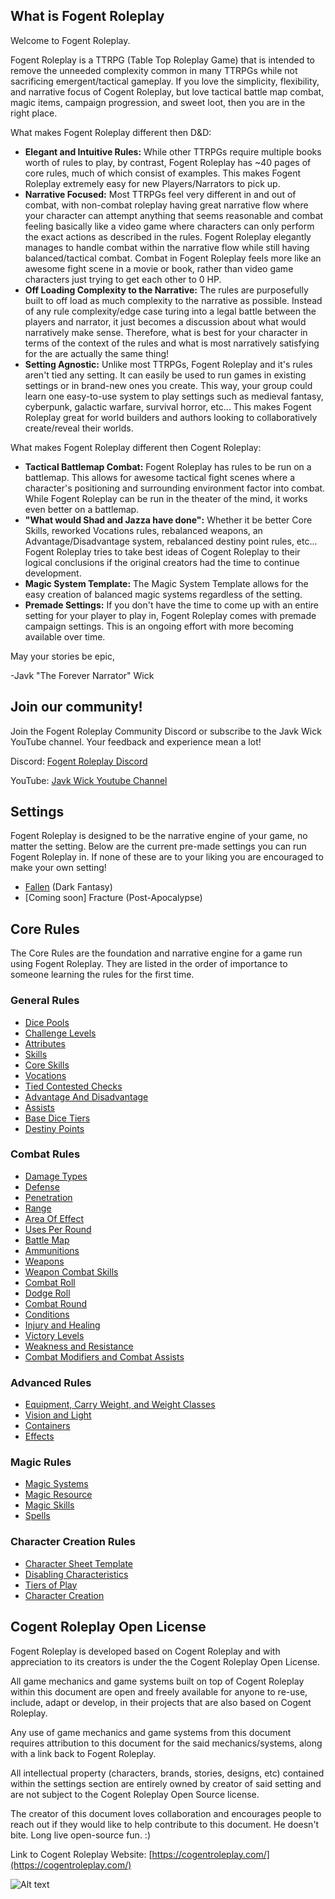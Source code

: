 ## What is Fogent Roleplay

Welcome to Fogent Roleplay.

Fogent Roleplay is a TTRPG (Table Top Roleplay Game) that is intended to remove the unneeded complexity common in many TTRPGs while not sacrificing emergent/tactical gameplay. If you love the simplicity, flexibility, and narrative focus of Cogent Roleplay, but love tactical battle map combat, magic items, campaign progression, and sweet loot, then you are in the right place.

What makes Fogent Roleplay different then D&D:

- **Elegant and Intuitive Rules:** While other TTRPGs require multiple books worth of rules to play, by contrast, Fogent Roleplay has ~40 pages of core rules, much of which consist of examples. This makes Fogent Roleplay extremely easy for new Players/Narrators to pick up.
- **Narrative Focused:** Most TTRPGs feel very different in and out of combat, with non-combat roleplay having great narrative flow where your character can attempt anything that seems reasonable and combat feeling basically like a video game where characters can only perform the exact actions as described in the rules. Fogent Roleplay elegantly manages to handle combat within the narrative flow while still having balanced/tactical combat. Combat in Fogent Roleplay feels more like an awesome fight scene in a movie or book, rather than video game characters just trying to get each other to 0 HP.
- **Off Loading Complexity to the Narrative:** The rules are purposefully built to off load as much complexity to the narrative as possible. Instead of any rule complexity/edge case turing into a legal battle between the players and narrator, it just becomes a discussion about what would narratively make sense. Therefore, what is best for your character in terms of the context of the rules and what is most narratively satisfying for the are actually the same thing!
- **Setting Agnostic:** Unlike most TTRPGs, Fogent Roleplay and it's rules aren't tied any setting. It can easily be used to run games in existing settings or in brand-new ones you create. This way, your group could learn one easy-to-use system to play settings such as medieval fantasy, cyberpunk, galactic warfare, survival horror, etc... This makes Fogent Roleplay great for world builders and authors looking to collaboratively create/reveal their worlds.

What makes Fogent Roleplay different then Cogent Roleplay:

* **Tactical Battlemap Combat:** Fogent Roleplay has rules to be run on a battlemap. This allows for awesome tactical fight scenes where a character's positioning and surrounding environment factor into combat. While Fogent Roleplay can be run in the theater of the mind, it works even better on a battlemap.
* **"What would Shad and Jazza have done":** Whether it be better Core Skills, reworked Vocations rules, rebalanced weapons, an Advantage/Disadvantage system, rebalanced destiny point rules, etc... Fogent Roleplay tries to take best ideas of Cogent Roleplay to their logical conclusions if the original creators had the time to continue development.
* **Magic System Template:** The Magic System Template allows for the easy creation of balanced magic systems regardless of the setting.
* **Premade Settings:** If you don't have the time to come up with an entire setting for your player to play in, Fogent Roleplay comes with premade campaign settings. This is an ongoing effort with more becoming available over time.

May your stories be epic,

-Javk "The Forever Narrator" Wick

## Join our community!

Join the Fogent Roleplay Community Discord or subscribe to the Javk Wick YouTube channel. Your feedback and experience mean a lot!

Discord: [Fogent Roleplay Discord](https://discord.gg/PYNTGqxh6a)

YouTube: [Javk Wick Youtube Channel](https://www.youtube.com/channel/UCIozVe_NJI66urdnVfMkCJg)

## Settings

Fogent Roleplay is designed to be the narrative engine of your game, no matter the setting. Below are the current pre-made settings you can run Fogent Roleplay in. If none of these are to your liking you are encouraged to make your own setting!

- [Fallen](./src/Settings/Fallen/Fallen.md) (Dark Fantasy)
- [Coming soon] Fracture (Post-Apocalypse)

## Core Rules

The Core Rules are the foundation and narrative engine for a game run using Fogent Roleplay. They are listed in the order of importance to someone learning the rules for the first time.

### General Rules

- [Dice Pools](./FogentRoleplayCoreRules/src/GeneralRules/DicePools.md)
- [Challenge Levels](./FogentRoleplayCoreRules/src/GeneralRules/ChallengeLevels.md)
- [Attributes](./FogentRoleplayCoreRules/src/GeneralRules/Attributes.md)
- [Skills](./FogentRoleplayCoreRules/src/GeneralRules/Skills.md)
- [Core Skills](./FogentRoleplayCoreRules/src/GeneralRules/CoreSkills.md)
- [Vocations](./FogentRoleplayCoreRules/src/GeneralRules/Vocations.md)
- [Tied Contested Checks](./FogentRoleplayCoreRules/src/GeneralRules/TiedContestedChecks.md)
- [Advantage And Disadvantage](./FogentRoleplayCoreRules/src/GeneralRules/AdvantageAndDisadvantage.md)
- [Assists](./FogentRoleplayCoreRules/src/GeneralRules/Assists.md)
- [Base Dice Tiers](./FogentRoleplayCoreRules/src/GeneralRules/BaseDiceTiers.md)
- [Destiny Points](./FogentRoleplayCoreRules/src/GeneralRules/DestinyPoints.md)

### Combat Rules

- [Damage Types](./FogentRoleplayCoreRules/src/CombatRules/DamageTypes.md)
- [Defense](./FogentRoleplayCoreRules/src/CombatRules/Defense.md)
- [Penetration](./FogentRoleplayCoreRules/src/CombatRules/Penetration.md)
- [Range](./FogentRoleplayCoreRules/src/CombatRules/Range.md)
- [Area Of Effect](./FogentRoleplayCoreRules/src/CombatRules/AreaOfEffect.md)
- [Uses Per Round](./FogentRoleplayCoreRules/src/CombatRules/UsesPerRound.md)
- [Battle Map](./FogentRoleplayCoreRules/src/CombatRules/BattleMap.md)
- [Ammunitions](./FogentRoleplayCoreRules/src/CombatRules/Ammunitions.md)
- [Weapons](./FogentRoleplayCoreRules/src/CombatRules/Weapons.md)
- [Weapon Combat Skills](./FogentRoleplayCoreRules/src/CombatRules/WeaponCombatSkills.md)
- [Combat Roll](./FogentRoleplayCoreRules/src/CombatRules/CombatRoll.md)
- [Dodge Roll](./FogentRoleplayCoreRules/src/CombatRules/DodgeRoll.md)
- [Combat Round](./FogentRoleplayCoreRules/src/CombatRules/CombatRounds.md)
- [Conditions](./FogentRoleplayCoreRules/src/CombatRules/Conditions.md)
- [Injury and Healing](./FogentRoleplayCoreRules/src/CombatRules/InjuryAndHealing.md)
- [Victory Levels](./FogentRoleplayCoreRules/src/CombatRules/VictoryLevels.md)
- [Weakness and Resistance](./FogentRoleplayCoreRules/src/CombatRules/WeaknessAndResistance.md)
- [Combat Modifiers and Combat Assists](./FogentRoleplayCoreRules/src/CombatRules/CombatModifiersAndCombatAssists.md)

### Advanced Rules

- [Equipment, Carry Weight, and Weight Classes](./FogentRoleplayCoreRules/src/AdvancedRules/EquipmentCarryWeightAndWeightClasses.md)
- [Vision and Light](./FogentRoleplayCoreRules/src/AdvancedRules/VisionAndLight.md)
- [Containers](./FogentRoleplayCoreRules/src/AdvancedRules/Containers.md)
- [Effects](./FogentRoleplayCoreRules/src/AdvancedRules/Effects.md)

### Magic Rules

- [Magic Systems](./FogentRoleplayCoreRules/src/MagicRules/MagicSystems.md)
- [Magic Resource](./FogentRoleplayCoreRules/src/MagicRules/MagicResource.md)
- [Magic Skills](./FogentRoleplayCoreRules/src/MagicRules/MagicSkills.md)
- [Spells](./FogentRoleplayCoreRules/src/MagicRules/Spells.md)

### Character Creation Rules

- [Character Sheet Template](./FogentRoleplayCoreRules/src/CharacterCreationRules/temp/temp/temp/CharacterSheetTemplate.md)
- [Disabling Characteristics](./FogentRoleplayCoreRules/src/CharacterCreationRules/DisablingCharacteristics.md)
- [Tiers of Play](./FogentRoleplayCoreRules/src/CharacterCreationRules/TiersOfPlay.md)
- [Character Creation](./FogentRoleplayCoreRules/src/CharacterCreationRules/CharacterCreation.md)

## Cogent Roleplay Open License

Fogent Roleplay is developed based on Cogent Roleplay and with appreciation to its creators is under the the Cogent Roleplay Open License.

All game mechanics and game systems built on top of Cogent Roleplay within this document are open and freely available for anyone to re-use, include, adapt or develop, in their projects that are also based on Cogent Roleplay.

Any use of game mechanics and game systems from this document requires attribution to this document for the said mechanics/systems, along with a link back to Fogent Roleplay.

All intellectual property (characters, brands, stories, designs, etc) contained within the settings section are entirely owned by creator of said setting and are not subject to the Cogent Roleplay Open Source license.

The creator of this document loves collaboration and encourages people to reach out if they would like to help contribute to this document. He doesn't bite. Long live open-source fun. :)

Link to Cogent Roleplay Website: [https://cogentroleplay.com/](https://cogentroleplay.com/)

![Alt text](CogentRoleplayAttribution_Wide.png)
